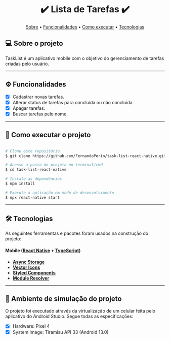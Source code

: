 <h1 align="center"> 
	✔️ Lista de Tarefas ✔️
</h1>

<p align="center">
 <a href="#-sobre-o-projeto">Sobre</a> •
 <a href="#-funcionalidades">Funcionalidades</a> •
 <a href="#-como-executar-o-projeto">Como executar</a> • 
 <a href="#-tecnologias">Tecnologias</a>
</p>

## 💻 Sobre o projeto

TaskList é um aplicativo mobile com o objetivo do gerenciamento de tarefas criadas pelo usuário.

---

## ⚙️ Funcionalidades

- [x] Cadastrar novas tarefas.
- [x] Alterar status de tarefas para concluída ou não concluída.
- [x] Apagar tarefas.
- [x] Buscar tarefas pelo nome.

---

## 🚀 Como executar o projeto

```bash

# Clone este repositório
$ git clone https://github.com/FernandoPerin/task-list-react-native.git

# Acesse a pasta do projeto no terminal/cmd
$ cd task-list-react-native

# Instale as dependências
$ npm install

# Execute a aplicação em modo de desenvolvimento
$ npx react-native start

```

---

## 🛠 Tecnologias

As seguintes ferramentas e pacotes foram usados na construção do projeto:

#### Mobile ([React Native](https://reactnative.dev/) + [TypeScript](https://www.typescriptlang.org/))

- **[Async Storage](https://www.npmjs.com/package/@react-native-async-storage/async-storage)**
- **[Vector Icons](https://www.npmjs.com/package/react-native-vector-icons)**
- **[Styled Components](https://styled-components.com/)**
- **[Module Resolver](https://www.npmjs.com/package/babel-plugin-module-resolver)**

---

## 📱 Ambiente de simulação do projeto

O projeto foi executado através da virtualização de um celular feita pelo aplicativo do Android Studio. Segue todas as especificações:

- [x] Hardware: Pixel 4
- [x] System Image: Tiramisu API 33 (Android 13.0)
